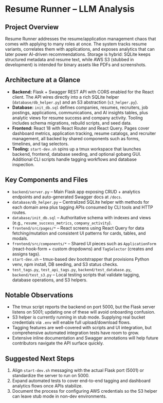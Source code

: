 # Resume Runner – LLM Analysis

## Project Overview
Resume Runner addresses the resume/application management chaos that comes with applying to many roles at once. The system tracks resume variants, correlates them with applications, and exposes analytics that can later power AI-driven recommendations. Storage is hybrid: SQLite keeps structured metadata and resume text, while AWS S3 (stubbed in development) is intended for binary assets like PDFs and screenshots.

## Architecture at a Glance
- **Backend:** Flask + Swagger REST API with CORS enabled for the React client. The API wires directly into a rich SQLite helper (`database/db_helper.py`) and an S3 abstraction (`s3_helper.py`).
- **Database:** `init_db.sql` defines companies, resumes, recruiters, job postings, applications, communications, and AI insights tables, plus analytic views for resume success and company activity. Tooling includes schema migrations, rebuild scripts, and seed data.
- **Frontend:** React 18 with React Router and React Query. Pages cover dashboard metrics, application tracking, resume catalogs, and recruiter management, all backed by shared components such as forms, timelines, and tag selectors.
- **Tooling:** `start-dev.sh` spins up a tmux workspace that launches backend, frontend, database seeding, and optional gobang GUI. Additional CLI scripts handle tagging workflows and database inspection.

## Key Components and Files
- `backend/server.py` – Main Flask app exposing CRUD + analytics endpoints and auto-generated Swagger docs at `/docs`.
- `database/db_helper.py` – Centralized SQLite helper with methods for each domain area plus tagging APIs consumed by CLI tools and HTTP routes.
- `database/init_db.sql` – Authoritative schema with indexes and views (e.g., `resume_success_metrics`, `company_activity`).
- `frontend/src/pages/*` – React screens using React Query for data fetching/mutation and consistent UI patterns for cards, tables, and modals.
- `frontend/src/components/*` – Shared UI pieces such as `ApplicationForm` (react-hook-form + custom dropdowns) and `TagSelector` (creates and assigns tags).
- `start-dev.sh` – tmux-based dev bootstrapper that provisions Python venv, npm install, DB seeding, and S3 status checks.
- `test_tags.py`, `test_api_tags.py`, `backend/test_database.py`, `backend/test_s3.py` – Local testing scripts that validate tagging, database operations, and S3 helpers.

## Notable Observations
- The tmux script reports the backend on port 5000, but the Flask server listens on 5001; updating one of these will avoid onboarding confusion.
- S3 helper is currently running in stub mode. Supplying real bucket credentials via `.env` will enable full upload/download flows.
- Tagging features are well-covered with scripts and UI integration, but comprehensive automated integration tests have room to grow.
- Extensive inline documentation and Swagger annotations will help future contributors navigate the API surface quickly.

## Suggested Next Steps
1. Align `start-dev.sh` messaging with the actual Flask port (5001) or standardize the server to run on 5000.
2. Expand automated tests to cover end-to-end tagging and dashboard analytics flows once APIs stabilize.
3. Document the process for configuring AWS credentials so the S3 helper can leave stub mode in non-dev environments.
